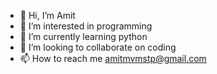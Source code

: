 - 👋 Hi, I’m Amit
- 👀 I’m interested in programming
- 🌱 I’m currently learning python
- 💞️ I’m looking to collaborate on coding
- 📫 How to reach me amitmvmstp@gmail.com

<!---
Amit8115453199/Amit8115453199 is a ✨ special ✨ repository because its `README.md` (this file) appears on your GitHub profile.
You can click the Preview link to take a look at your changes.
--->

